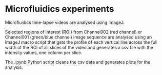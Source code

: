 # Microfluidics experiments

Microfluidics time-lapse videos are analysed using ImageJ. 

Selected regions of interest (ROI) from Channel002 (red channel) or Channel001 (green/blue channel) image sequence are analysed using an ImageJ macro script that gets the profile of each vertical line across the full width of the ROI of all slices of the video and generates a csv file with the intensity values,  one column per slice.

The .ipynb Python script cleans the csv data and generates plots for the analysis.
